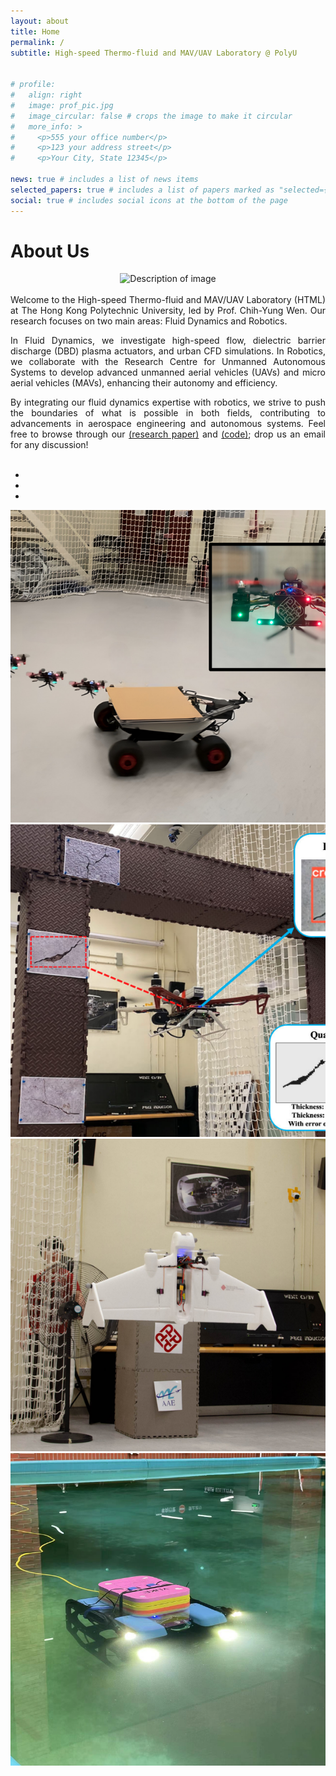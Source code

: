 ```yaml
---
layout: about
title: Home
permalink: /
subtitle: High-speed Thermo-fluid and MAV/UAV Laboratory @ PolyU


# profile:
#   align: right
#   image: prof_pic.jpg
#   image_circular: false # crops the image to make it circular
#   more_info: >
#     <p>555 your office number</p>
#     <p>123 your address street</p>
#     <p>Your City, State 12345</p>

news: true # includes a list of news items
selected_papers: true # includes a list of papers marked as "selected={true}"
social: true # includes social icons at the bottom of the page
---
```


<!-- <br/> -->
<!-- Include Bootstrap CSS (You can use a CDN link) -->
<!-- <link rel="stylesheet" href="https://maxcdn.bootstrapcdn.com/bootstrap/4.5.2/css/bootstrap.min.css"> -->


<!-- Include Bootstrap JS (You can use a CDN link) -->
<!-- <script src="js_scripts/slim.min.js"></script>
<script src="https://cdn.jsdelivr.net/npm/@popperjs/core@2.9.2/dist/umd/popper.min.js"></script>
<script src="https://maxcdn.bootstrapcdn.com/bootstrap/4.5.2/js/bootstrap.min.js"></script> -->

# About Us
<div style="text-align: center;">
        <img src="../assets/img/group.png" alt="Description of image" style="max-width: 100%; height: auto;">
</div>
<div align="justify">

<br/>
Welcome to the High-speed Thermo-fluid and MAV/UAV Laboratory (HTML) at The Hong Kong Polytechnic University, led by Prof. Chih-Yung Wen. Our research focuses on two main areas: Fluid Dynamics and Robotics.

In Fluid Dynamics, we investigate high-speed flow, dielectric barrier discharge (DBD) plasma actuators, and urban CFD simulations. In Robotics, we collaborate with the Research Centre for Unmanned Autonomous Systems to develop advanced unmanned aerial vehicles (UAVs) and micro aerial vehicles (MAVs), enhancing their autonomy and efficiency.

By integrating our fluid dynamics expertise with robotics, we strive to push the boundaries of what is possible in both fields, contributing to advancements in aerospace engineering and autonomous systems. Feel free to browse through our <a href="/publications">(research paper)</a> and <a href="https://github.com/HKPolyU-UAV">(code)</a>; drop us an email for any discussion! <br/> <br/>
</div>

<style>
  .carousel-inner img {
    width: 100%;
    height: 500px; /* Set a fixed height */
    object-fit: cover; /* This ensures the image covers the container without stretching */
  }
</style>

<div id="imageCarousel" class="carousel slide" data-ride="carousel">
  <!-- Indicators -->
  <ul class="carousel-indicators">
    <li data-target="#imageCarousel" data-slide-to="0" class="active"></li>
    <li data-target="#imageCarousel" data-slide-to="1"></li>
    <li data-target="#imageCarousel" data-slide-to="2"></li>
  </ul>

  <!-- The slideshow -->
  <div class="carousel-inner">
    <div class="carousel-item active">
      <img src="../assets/img/landing.png" alt="Image 1" class="d-block w-100">
    </div>
    <div class="carousel-item">
      <img src="../assets/img/crack_inspection.png" alt="Image 2" class="d-block w-100">
    </div>
    <div class="carousel-item">
      <img src="../assets/img/jbl_tail.png" alt="Image 3" class="d-block w-100">
    </div>
    <div class="carousel-item">
      <img src="../assets/img/uuv.jpeg" alt="Image 4" class="d-block w-100">
    </div>
  </div>

  <!-- Left and right controls -->
  <a class="carousel-control-prev" href="#imageCarousel" data-slide="prev">
    <span class="carousel-control-prev-icon"></span>
  </a>
  <a class="carousel-control-next" href="#imageCarousel" data-slide="next">
    <span class="carousel-control-next-icon"></span>
  </a>
</div>


<br>
